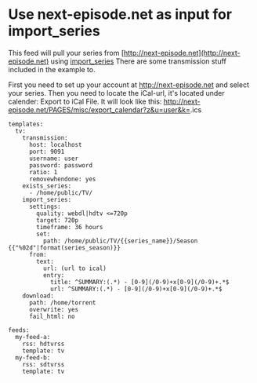 # Use next-episode.net as input for import_series
This feed will pull your series from [http://next-episode.net](http://next-episode.net) using [import_series](/Plugins/import_series)
There are some transmission stuff included in the example to. 

First you need to set up your account at http://next-episode.net and select your series. Then you need to locate the iCal-url, it's located under calender: Export to iCal File. It will look like this: http://next-episode.net/PAGES/misc/export_calendar?z&u=user&k=<numbers>.ics

```
templates:
  tv:
    transmission:
      host: localhost
      port: 9091
      username: user
      password: password
      ratio: 1
      removewhendone: yes
    exists_series:
      - /home/public/TV/
    import_series:
      settings:
        quality: webdl|hdtv <=720p
        target: 720p
        timeframe: 36 hours
        set:
          path: /home/public/TV/{{series_name}}/Season {{"%02d"|format(series_season)}}
      from:
        text:
          url: (url to ical)
          entry: 
            title: ^SUMMARY:(.*) - [0-9](/0-9)+x[0-9](/0-9)+.*$
            url: ^SUMMARY:(.*) - [0-9](/0-9)+x[0-9](/0-9)+.*$
    download:
      path: /home/torrent
      overwrite: yes
      fail_html: no

feeds:
  my-feed-a:
    rss: hdtvrss
    template: tv 
  my-feed-b:
    rss: sdtvrss 
    template: tv 

```
